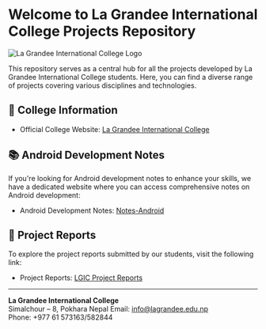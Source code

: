 # Welcome to La Grandee International College Projects Repository

![La Grandee International College Logo](https://avatars.githubusercontent.com/u/131573803?s=200&v=4)

This repository serves as a central hub for all the projects developed by La Grandee International College students. Here, you can find a diverse range of projects covering various disciplines and technologies.

## 🏫 College Information

- Official College Website: [La Grandee International College](https://lagrandee.edu.np)

## 📚 Android Development Notes

If you're looking for Android development notes to enhance your skills, we have a dedicated website where you can access comprehensive notes on Android development:

- Android Development Notes: [Notes-Android](https://notes-android.dds.com.np)

## 📂 Project Reports

To explore the project reports submitted by our students, visit the following link:

- Project Reports: [LGIC Project Reports](https://lgic.sapkotasunil.com.np/report)

---

**La Grandee International College**  
Simalchour – 8, Pokhara Nepal 
Email: info@lagrandee.edu.np  
Phone: +977 61 573163/582844

<!--

**Here are some ideas to get you started:**

🙋‍♀️ A short introduction - what is your organization all about?
🌈 Contribution guidelines - how can the community get involved?
👩‍💻 Useful resources - where can the community find your docs? Is there anything else the community should know?
🍿 Fun facts - what does your team eat for breakfast?
🧙 Remember, you can do mighty things with the power of [Markdown](https://docs.github.com/github/writing-on-github/getting-started-with-writing-and-formatting-on-github/basic-writing-and-formatting-syntax)
-->
